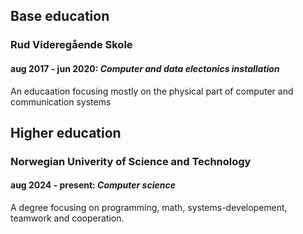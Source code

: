 ## Base education

### Rud Videregående Skole

#### **aug 2017 - jun 2020:** _Computer and data electonics installation_

An educaation focusing mostly on the physical part of computer and communication systems

## Higher education

### Norwegian Univerity of Science and Technology

#### **aug 2024 - present:** _Computer science_

A degree focusing on programming, math, systems-developement, teamwork and cooperation.
